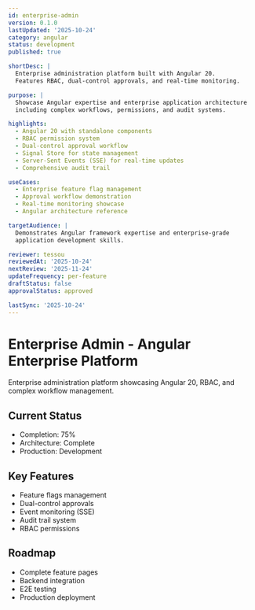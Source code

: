 ```yaml
---
id: enterprise-admin
version: 0.1.0
lastUpdated: '2025-10-24'
category: angular
status: development
published: true

shortDesc: |
  Enterprise administration platform built with Angular 20.
  Features RBAC, dual-control approvals, and real-time monitoring.

purpose: |
  Showcase Angular expertise and enterprise application architecture
  including complex workflows, permissions, and audit systems.

highlights:
  - Angular 20 with standalone components
  - RBAC permission system
  - Dual-control approval workflow
  - Signal Store for state management
  - Server-Sent Events (SSE) for real-time updates
  - Comprehensive audit trail

useCases:
  - Enterprise feature flag management
  - Approval workflow demonstration
  - Real-time monitoring showcase
  - Angular architecture reference

targetAudience: |
  Demonstrates Angular framework expertise and enterprise-grade
  application development skills.

reviewer: tessou
reviewedAt: '2025-10-24'
nextReview: '2025-11-24'
updateFrequency: per-feature
draftStatus: false
approvalStatus: approved

lastSync: '2025-10-24'
---
```


# Enterprise Admin - Angular Enterprise Platform

Enterprise administration platform showcasing Angular 20, RBAC, and complex workflow management.

## Current Status
- Completion: 75%
- Architecture: Complete
- Production: Development

## Key Features
- Feature flags management
- Dual-control approvals
- Event monitoring (SSE)
- Audit trail system
- RBAC permissions

## Roadmap
- Complete feature pages
- Backend integration
- E2E testing
- Production deployment

